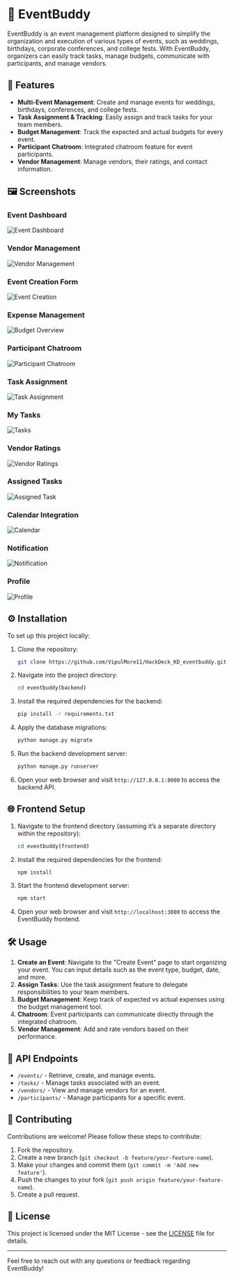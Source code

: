 # 🎉 EventBuddy

EventBuddy is an event management platform designed to simplify the organization and execution of various types of events, such as weddings, birthdays, corporate conferences, and college fests. With EventBuddy, organizers can easily track tasks, manage budgets, communicate with participants, and manage vendors.

## 🌟 Features

- **Multi-Event Management**: Create and manage events for weddings, birthdays, conferences, and college fests.
- **Task Assignment & Tracking**: Easily assign and track tasks for your team members.
- **Budget Management**: Track the expected and actual budgets for every event.
- **Participant Chatroom**: Integrated chatroom feature for event participants.
- **Vendor Management**: Manage vendors, their ratings, and contact information.

## 🖼️ Screenshots

### Event Dashboard
![Event Dashboard](https://github.com/VipulMore11/HackDeck_KD_eventbuddy/blob/main/Images/WhatsApp%20Image%202024-09-28%20at%202.13.59%20PM.jpeg)

### Vendor Management
![Vendor Management](https://github.com/VipulMore11/HackDeck_KD_eventbuddy/blob/main/Images/WhatsApp%20Image%202024-09-28%20at%202.35.37%20PM.jpeg)

### Event Creation Form
![Event Creation](https://github.com/VipulMore11/HackDeck_KD_eventbuddy/blob/main/Images/WhatsApp%20Image%202024-09-28%20at%202.41.10%20PM.jpeg)

### Expense Management
![Budget Overview](https://github.com/VipulMore11/HackDeck_KD_eventbuddy/blob/main/Images/WhatsApp%20Image%202024-09-28%20at%202.38.07%20PM.jpeg)

### Participant Chatroom
![Participant Chatroom](https://github.com/VipulMore11/HackDeck_KD_eventbuddy/blob/main/Images/WhatsApp%20Image%202024-09-28%20at%202.26.31%20PM.jpeg)

### Task Assignment
![Task Assignment](https://github.com/VipulMore11/HackDeck_KD_eventbuddy/blob/main/Images/WhatsApp%20Image%202024-09-28%20at%202.13.59%20PM.jpeg)

### My Tasks
![Tasks](https://github.com/VipulMore11/HackDeck_KD_eventbuddy/blob/main/Images/WhatsApp%20Image%202024-09-28%20at%202.34.55%20PM.jpeg)

### Vendor Ratings
![Vendor Ratings](https://github.com/VipulMore11/HackDeck_KD_eventbuddy/blob/main/Images/WhatsApp%20Image%202024-09-28%20at%202.19.30%20PM.jpeg)

### Assigned Tasks
![Assigned Task](https://github.com/VipulMore11/HackDeck_KD_eventbuddy/blob/main/Images/WhatsApp%20Image%202024-09-28%20at%202.19.12%20PM.jpeg)

### Calendar Integration
![Calendar](https://github.com/VipulMore11/HackDeck_KD_eventbuddy/blob/main/Images/WhatsApp%20Image%202024-09-28%20at%202.23.20%20PM.jpeg)

### Notification
![Notification](https://github.com/VipulMore11/HackDeck_KD_eventbuddy/blob/main/Images/WhatsApp%20Image%202024-09-28%20at%202.33.57%20PM.jpeg)

### Profile
![Profile](https://github.com/VipulMore11/HackDeck_KD_eventbuddy/blob/main/Images/WhatsApp%20Image%202024-09-28%20at%202.54.00%20PM.jpeg)

## ⚙️ Installation

To set up this project locally:

1. Clone the repository:
   ```bash
   git clone https://github.com/VipulMore11/HackDeck_KD_eventbuddy.git
   ```

2. Navigate into the project directory:
   ```bash
   cd eventbuddy(backend)
   ```

3. Install the required dependencies for the backend:
   ```bash
   pip install -r requirements.txt
   ```

4. Apply the database migrations:
   ```bash
   python manage.py migrate
   ```

5. Run the backend development server:
   ```bash
   python manage.py runserver
   ```

6. Open your web browser and visit `http://127.0.0.1:8000` to access the backend API.

## 🌐 Frontend Setup

1. Navigate to the frontend directory (assuming it’s a separate directory within the repository):
   ```bash
   cd eventbuddy(frontend)
   ```

2. Install the required dependencies for the frontend:
   ```bash
   npm install
   ```

3. Start the frontend development server:
   ```bash
   npm start
   ```

4. Open your web browser and visit `http://localhost:3000` to access the EventBuddy frontend.

## 🛠️ Usage

1. **Create an Event**: Navigate to the "Create Event" page to start organizing your event. You can input details such as the event type, budget, date, and more.
2. **Assign Tasks**: Use the task assignment feature to delegate responsibilities to your team members.
3. **Budget Management**: Keep track of expected vs actual expenses using the budget management tool.
4. **Chatroom**: Event participants can communicate directly through the integrated chatroom.
5. **Vendor Management**: Add and rate vendors based on their performance.

## 📡 API Endpoints

- `/events/` - Retrieve, create, and manage events.
- `/tasks/` - Manage tasks associated with an event.
- `/vendors/` - View and manage vendors for an event.
- `/participants/` - Manage participants for a specific event.

## 🤝 Contributing

Contributions are welcome! Please follow these steps to contribute:

1. Fork the repository.
2. Create a new branch (`git checkout -b feature/your-feature-name`).
3. Make your changes and commit them (`git commit -m 'Add new feature'`).
4. Push the changes to your fork (`git push origin feature/your-feature-name`).
5. Create a pull request.

## 📝 License

This project is licensed under the MIT License - see the [LICENSE](https://github.com/VipulMore11/HackDeck_KD_eventbuddy/blob/main/LICENSE) file for details.

---

Feel free to reach out with any questions or feedback regarding EventBuddy!
